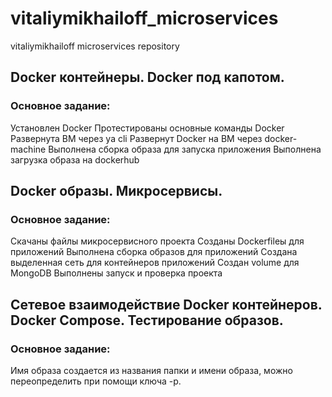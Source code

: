# vitaliymikhailoff_microservices
vitaliymikhailoff microservices repository

## Docker контейнеры. Docker под капотом.

### Основное задание:
Установлен Docker
Протестированы основные команды Docker
Развернута ВМ через ya cli
Развернут Docker на ВМ через docker-machine
Выполнена сборка образа для запуска приложения
Выполнена загрузка образа на dockerhub

## Docker образы. Микросервисы.

### Основное задание:
Скачаны файлы микросервисного проекта
Созданы Dockerfileы для приложений
Выполнена сборка образов для приложений
Создана выделенная сеть для контейнеров приложений
Создан volume для MongoDB
Выполнены запуск и проверка проекта

## Сетевое взаимодействие Docker контейнеров. Docker Compose. Тестирование образов.

### Основное задание:
Имя образа создается из названия папки и имени образа, можно переопределить при помощи ключа -p.
